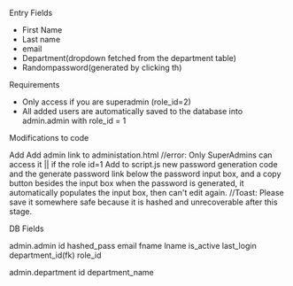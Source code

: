 Entry Fields

  - First Name
  - Last name
  - email
  - Department(dropdown fetched from the department table)
  - Randompassword(generated by clicking th)


Requirements

  - Only access if you are superadmin (role_id=2)
  - All added users are automatically saved to the database into admin.admin with role_id = 1

Modifications to code

 Add Add admin link to administation.html
    //error: Only SuperAdmins can access it || if the role id=1
 Add to script.js new password generation code
 and the generate password link below the password input box, and a copy button besides the input box
 when the password is generated, it automatically populates the input box, then can't edit again.
    //Toast: Please save it somewhere safe because it is hashed and unrecoverable after this stage.

 
DB Fields

admin.admin
  id
  hashed_pass
  email
  fname
  lname
  is_active
  last_login
  department_id(fk)
  role_id

admin.department
  id
  department_name
